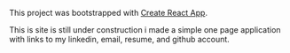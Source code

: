 This project was bootstrapped with [Create React App](https://github.com/facebook/create-react-app).


This is site is still under construction i made a simple one page application with links
to my linkedin, email, resume, and github account.

